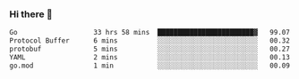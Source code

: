 ### Hi there 👋

<!--
**yeya24/yeya24** is a ✨ _special_ ✨ repository because its `README.md` (this file) appears on your GitHub profile.

Here are some ideas to get you started:

- 🔭 I’m currently working on ...
- 🌱 I’m currently learning ...
- 👯 I’m looking to collaborate on ...
- 🤔 I’m looking for help with ...
- 💬 Ask me about ...
- 📫 How to reach me: ...
- 😄 Pronouns: ...
- ⚡ Fun fact: ...
-->

<!--START_SECTION:waka-->

```txt
Go                   33 hrs 58 mins  ████████████████████████▓   99.07 %
Protocol Buffer      6 mins          ░░░░░░░░░░░░░░░░░░░░░░░░░   00.32 %
protobuf             5 mins          ░░░░░░░░░░░░░░░░░░░░░░░░░   00.27 %
YAML                 2 mins          ░░░░░░░░░░░░░░░░░░░░░░░░░   00.13 %
go.mod               1 min           ░░░░░░░░░░░░░░░░░░░░░░░░░   00.09 %
```

<!--END_SECTION:waka-->
